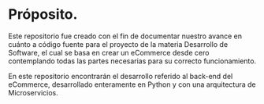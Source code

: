 # Próposito.
Este repositorio fue creado con el fin de documentar nuestro avance en cuánto a código fuente para el proyecto de la materia Desarrollo de Software, el cual se basa en crear un eCommerce desde cero contemplando todas las partes necesarias para su correcto funcionamiento.

En este repositorio encontrarán el desarrollo referido al back-end del eCommerce, desarrollado enteramente en Python y con una arquitectura de Microservicios.
